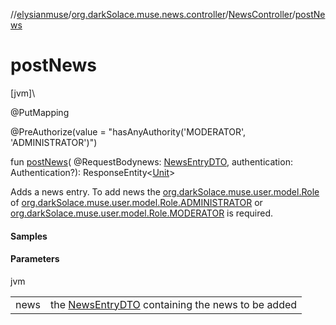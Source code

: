 //[elysianmuse](../../../index.md)/[org.darkSolace.muse.news.controller](../index.md)/[NewsController](index.md)/[postNews](post-news.md)

# postNews

[jvm]\

@PutMapping

@PreAuthorize(value = &quot;hasAnyAuthority('MODERATOR', 'ADMINISTRATOR')&quot;)

fun [postNews](post-news.md)(
@RequestBodynews: [NewsEntryDTO](../../org.darkSolace.muse.news.model.dto/-news-entry-d-t-o/index.md), authentication:
Authentication?): ResponseEntity&lt;[Unit](https://kotlinlang.org/api/latest/jvm/stdlib/kotlin/-unit/index.html)&gt;

Adds a news entry. To add news
the [org.darkSolace.muse.user.model.Role](../../org.darkSolace.muse.user.model/-role/index.md)
of [org.darkSolace.muse.user.model.Role.ADMINISTRATOR](../../org.darkSolace.muse.user.model/-role/-a-d-m-i-n-i-s-t-r-a-t-o-r/index.md)
or [org.darkSolace.muse.user.model.Role.MODERATOR](../../org.darkSolace.muse.user.model/-role/-m-o-d-e-r-a-t-o-r/index.md)
is required.

#### Samples

#### Parameters

jvm

|      |                                                                                                                         |
|------|-------------------------------------------------------------------------------------------------------------------------|
| news | the [NewsEntryDTO](../../org.darkSolace.muse.news.model.dto/-news-entry-d-t-o/index.md) containing the news to be added |
